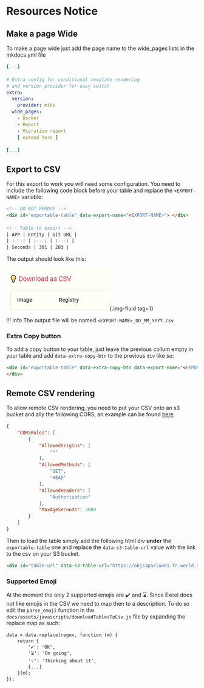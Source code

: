 # Resources Notice

## Make a page Wide

To make a page wide just add the page name to the wide_pages lists in the mkdocs.yml file

```yaml
[...]

# Extra config for conditional template rendering 
# and version provider for easy switch
extra:
  version:
    provider: mike
  wide_pages:
    - Docker
    - Report
    - Migration report
    [ extend here ]

[...]
```

## Export to CSV


For this export to work you will need some configuration.
You need to include the following code block before your table and replace the `<EXPORT-NAME>` variable:

```html
<!-- DO NOT REMOVE -->
<div id="exportable-table" data-export-name="<EXPORT-NAME>"> </div>

<!-- Table to export -->
| APP | Entity | Git URL |
| :---: | :---: | :---: |
| Seconds | 301 | 283 |
```

The output should look like this:

![](../../assets/images/docs/docker/Export2CSV.png){.img-fluid tag=1}

!!! info
    The output file will be named `<EXPORT-NAME>_DD_MM_YYYY.csv`

### Extra Copy button

To add a copy button to your table, just leave the previous collum empty in your table and add `data-extra-copy-btn` to the previous `div` like so:

```html
<div id="exportable-table" data-extra-copy-btn data-export-name="<EXPORT-NAME>" >
</div>
```

## Remote CSV rendering

To allow remote CSV rendering, you need to put your CSV onto an s3 bucket and ally the following CORS, an example can be found [here](https://sgithub.fr.world.socgen/dds-itf-acid/acid-wiki_tables).

```json
{
    "CORSRules": [
        {
            "AllowedOrigins": [
                "*"
            ],
            "AllowedMethods": [
                "GET",
                "HEAD"
            ],
            "AllowedHeaders": [
                "Authorization"
            ],
            "MaxAgeSeconds": 3000
        }
    ]
}
```

Then to load the table simply add the following html div **under** the `exportable-table` one and replace the `data-s3-table-url` value with the link to the csv on your S3 bucket.

```html
<div id="table-url" data-s3-table-url="https://objs3parlow01.fr.world.socgen:4443/byo-ad016-dev-acid-wiki-csv/tables/docker/ACID_docker-base-images-by-acid.csv"></div>
```

### Supported Emoji

At the moment the only 2 supported emojis are ✔️ and ⌛. Since Excel does not like emojis in the CSV we need to map then to a description. To do so edit the `parse_emoji` function in the `docs/assets/javascripts/downloadTablesToCsv.js` file by expanding the replace map as such:

```JS
data = data.replace(regex, function (m) {
    return {
        '✔': 'OK',
        '⌛': 'On going',
        '💡': 'Thinking about it',
        [...]
    }[m];
});
```
